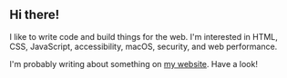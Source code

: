 ## Hi there!

I like to write code and build things for the web. I'm interested in HTML, CSS, JavaScript, accessibility, macOS, security, and web performance.

I'm probably writing about something on [my website](https://tannerdolby.com). Have a look!